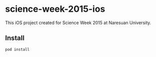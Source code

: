 # science-week-2015-ios
This iOS project created for Science Week 2015 at Naresuan University.

## Install 
`pod install`